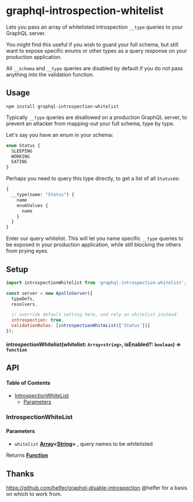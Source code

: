 # graphql-introspection-whitelist

Lets you pass an array of whitelisted introspection `__type` queries to your GraphQL server.

You might find this useful if you wish to guard your full schema, but still want to expose specific enums or other types as a query response on your production application.

All `__schema` and `__type` queries are disabled by default if you do not pass anything into the validation function.

## Usage

    npm install graphql-introspection-whitelist

Typically `__type` queries are disallowed on a production GraphQL server, to prevent an attacker from mapping-out your full schema, type by type.

Let's say you have an enum in your schema:

```graphql
enum Status {
  SLEEPING
  WORKING
  EATING
}
```

Perhaps you need to query this type directly, to get a list of all `Status`es:

```graphql
{
  __type(name: "Status") {
    name
    enumValues {
      name
    }
  }
}
```

Enter our query whitelist. This will let you name specific `__type` queries to be exposed in your production application, while still blocking the others from prying eyes.

## Setup

```javascript
import introspectionWhitelist from 'graphql-introspection-whitelist';

const server = new ApolloServer({
  typeDefs,
  resolvers,

  // override default setting here, and rely on whitelist instead
  introspection: true,
  validationRules: [introspectionWhiteList(['Status'])]
});
```

#### introspectionWhitelist(whitelist: `Array<string>`, isEnabled?: `boolean`) ⇒ <code>function</code>

## API

<!-- Generated by documentation.js. Update this documentation by updating the source code. -->

#### Table of Contents

-   [IntrospectionWhiteList](#introspectionwhitelist)
    -   [Parameters](#parameters)

### IntrospectionWhiteList

#### Parameters

-   `whitelist` **[Array](https://developer.mozilla.org/docs/Web/JavaScript/Reference/Global_Objects/Array)&lt;[String](https://developer.mozilla.org/docs/Web/JavaScript/Reference/Global_Objects/String)>** , query names to be whitelisted

Returns **[Function](https://developer.mozilla.org/docs/Web/JavaScript/Reference/Statements/function)** 

## Thanks

<https://github.com/helfer/graphql-disable-introspection> @helfer for a basis on which to work from.
